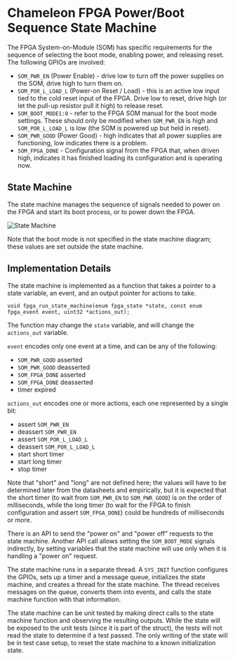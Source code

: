 # Chameleon FPGA Power/Boot Sequence State Machine

The FPGA System-on-Module (SOM) has specific requirements for the sequence
of selecting the boot mode, enabling power, and releasing reset. The following
GPIOs are involved:

* `SOM_PWR_EN` (Power Enable) - drive low to turn off the power supplies
	on the SOM, drive high to turn them on.
* `SOM_POR_L_LOAD_L` (Power-on Reset / Load) - this is an active low input
	tied to the cold reset input of the FPGA. Drive low to reset, drive
	high (or let the pull-up resistor pull it high) to release reset.
* `SOM_BOOT_MODE1:0` - refer to the FPGA SOM manual for the boot mode
	settings. These should only be modified when `SOM_PWR_EN` is high and
	`SOM_POR_L_LOAD_L` is low (the SOM is powered up but held in reset).
* `SOM_PWR_GOOD` (Power Good) - high indicates that all power supplies
	are functioning, low indicates there is a problem.
* `SOM_FPGA_DONE` - Configuration signal from the FPGA that, when driven high,
	indicates it has finished loading its configuration and is operating
	now.

## State Machine

The state machine manages the sequence of signals needed to power on the
FPGA and start its boot process, or to power down the FPGA.

![State Machine](images/fpga_sm.png "FPGA Power/Boot State Machine")

Note that the boot mode is not specified in the state machine diagram; these
values are set outside the state machine.

## Implementation Details

The state machine is implemented as a function that takes a pointer to a
state variable, an event, and an output pointer for actions to take.
```
void fpga_run_state_machine(enum fpga_state *state, const enum fpga_event event, uint32 *actions_out);
```
The function may change the `state` variable, and will change the `actions_out`
variable.

`event` encodes only one event at a time, and can be any of the following:

* `SOM_PWR_GOOD` asserted
* `SOM_PWR_GOOD` deasserted
* `SOM_FPGA_DONE` asserted
* `SOM_FPGA_DONE` deasserted
* timer expired

`actions_out` encodes one or more actions, each one represented by a single
bit:

* assert `SOM_PWR_EN`
* deassert `SOM_PWR_EN`
* assert `SOM_POR_L_LOAD_L`
* deassert `SOM_POR_L_LOAD_L`
* start short timer
* start long timer
* stop timer

Note that "short" and "long" are not defined here; the values will have to
be determined later from the datasheets and empirically, but it is expected
that the short timer (to wait from `SOM_PWR_EN` to `SOM_PWR_GOOD`) is on the
order of milliseconds, while the long timer (to wait for the FPGA to finish
configuration and assert `SOM_FPGA_DONE`) could be hundreds of milliseconds
or more.

There is an API to send the "power on" and "power off" requests to the
state machine. Another API call allows setting the `SOM_BOOT_MODE`
signals indirectly, by setting variables that the state machine will use
only when it is handling a "power on" request.

The state machine runs in a separate thread. A `SYS_INIT` function configures
the GPIOs, sets up a timer and a message queue, initializes the state machine,
and creates a thread for the state machine. The thread receives messages on
the queue, converts them into events, and calls the state machine function
with that information.

The state machine can be unit tested by making direct calls to the state
machine function and observing the resulting outputs. While the state will
be exposed to the unit tests (since it is part of the struct), the tests
will not read the state to determine if a test passed. The only writing of
the state will be in test case setup, to reset the state machine to a known
initialization state.
